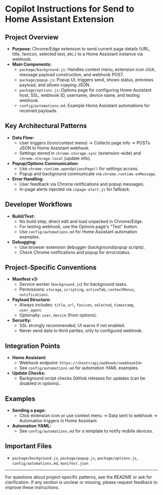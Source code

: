 # Copilot Instructions for Send to Home Assistant Extension

## Project Overview
- **Purpose:** Chrome/Edge extension to send current page details (URL, title, favicon, selected text, etc.) to a Home Assistant instance via webhook.
- **Main Components:**
  - `package/background.js`: Handles context menu, extension icon click, message payload construction, and webhook POST.
  - `package/popup.js`: Popup UI, triggers send, shows status, previews payload, and allows copying JSON.
  - `package/options.js`: Options page for configuring Home Assistant host, SSL, webhook ID, username, device name, and testing webhook.
  - `config/automations.md`: Example Home Assistant automations for received payloads.

## Key Architectural Patterns
- **Data Flow:**
  - User triggers (icon/context menu) → Collects page info → POSTs JSON to Home Assistant webhook.
  - Settings stored in `chrome.storage.sync` (extension-wide) and `chrome.storage.local` (update info).
- **Popup/Options Communication:**
  - Use `chrome.runtime.openOptionsPage()` for settings access.
  - Popup and background communicate via `chrome.runtime.onMessage`.
- **Error Handling:**
  - User feedback via Chrome notifications and popup messages.
  - In-page alerts injected via `inpage-alert.js` for fallback.

## Developer Workflows
- **Build/Test:**
  - No build step; direct edit and load unpacked in Chrome/Edge.
  - For testing webhook, use the Options page's "Test" button.
  - Use `config/automations.md` for Home Assistant automation examples.
- **Debugging:**
  - Use browser extension debugger (background/popup scripts).
  - Check Chrome notifications and popup for error/status.

## Project-Specific Conventions
- **Manifest v3:**
  - Service worker (`background.js`) for background tasks.
  - Permissions: `storage`, `scripting`, `activeTab`, `contextMenus`, `notifications`.
- **Payload Structure:**
  - Always includes: `title`, `url`, `favicon`, `selected`, `timestamp`, `user_agent`.
  - Optionally: `user`, `device` (from options).
- **Security:**
  - SSL strongly recommended; UI warns if not enabled.
  - Never send data to third parties; only to configured webhook.

## Integration Points
- **Home Assistant:**
  - Webhook endpoint: `https://<host>/api/webhook/<webhookId>`
  - See `config/automations.md` for automation YAML examples.
- **Update Checks:**
  - Background script checks GitHub releases for updates (can be disabled in options)..

## Examples
- **Sending a page:**
  - Click extension icon or use context menu → Data sent to webhook → Automation triggers in Home Assistant.
- **Automation YAML:**
  - See `config/automations.md` for a template to notify mobile devices.

## Important Files
- `package/background.js`, `package/popup.js`, `package/options.js`, `config/automations.md`, `manifest.json`

---
For questions about project-specific patterns, see the README or ask for clarification. If any section is unclear or missing, please request feedback to improve these instructions.
